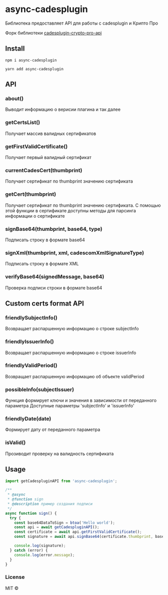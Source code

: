 # async-cadesplugin

Библиотека предоставляет API для работы c cadesplugin и Крипто Про

Форк библиотеки [cadesplugin-crypto-pro-api](https://github.com/smodean/cadesplugin-crypto-pro-api)

## Install

`npm i async-cadesplugin`

`yarn add async-cadesplugin`

## API

### about()

Выводит информацию о верисии плагина и так далее

### getCertsList()

Получает массив валидных сертификатов

### getFirstValidCertificate()

Получает первый валидный сертификат

### currentCadesCert(thumbprint)

Получает сертификат по thumbprint значению сертификата

### getCert(thumbprint)

Получает сертификат по thumbprint значению сертификата.
С помощью этой функции в сертификате доступны методы для парсинга информации о сертификате

### signBase64(thumbprint, base64, type)

Подписать строку в формате base64

### signXml(thumbprint, xml, cadescomXmlSignatureType)

Подписать строку в формате XML

### verifyBase64(signedMessage, base64)

Проверка подписи строки в формате base64

## Custom certs format API

### friendlySubjectInfo()

Возвращает распаршенную информацию о строке subjectInfo

### friendlyIssuerInfo()

Возвращает распаршенную информацию о строке issuerInfo

### friendlyValidPeriod()

Возвращает распаршенную информацию об объекте validPeriod

### possibleInfo(subjectIssuer)

Функция формирует ключи и значения в зависимости от переданного параметра
Доступные параметры 'subjectInfo' и 'issuerInfo'

### friendlyDate(date)

Формирует дату от переданного параметра

### isValid()

Прозиводит проверку на валидность сертификата

## Usage

```js
import getCadespluginAPI from 'async-cadesplugin';

/**
 * @async
 * @function sign
 * @description пример создания подписи
 */
async function sign() {
  try {
    const base64DataToSign = btoa('Hello world');
    const api = await getCadespluginAPI();
    const certificate = await api.getFirstValidCertificate();
    const signature = await api.signBase64(certificate.thumbprint, base64DataToSign);

    console.log(signature);
  } catch (error) {
    console.log(error.message);
  }
}
```

### License

MIT ©
